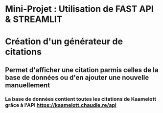 # Mini-Projet : Utilisation de FAST API & STREAMLIT
# Création d'un générateur de citations
## Permet d'afficher une citation parmis celles de la base de données ou d'en ajouter une nouvelle manuellement
### La base de données contient toutes les citations de Kaamelott grâce à l'API https://kaamelott.chaudie.re/api

